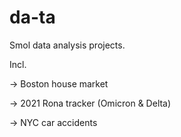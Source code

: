 # da-ta

Smol data analysis projects.

Incl.

 -> Boston house market
 
 -> 2021 Rona tracker (Omicron & Delta)
 
 -> NYC car accidents
